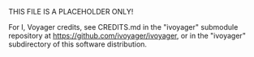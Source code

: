 THIS FILE IS A PLACEHOLDER ONLY!

For I, Voyager credits, see CREDITS.md in the "ivoyager" submodule repository
at https://github.com/ivoyager/ivoyager, or in the "ivoyager" subdirectory of
this software distribution.
